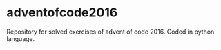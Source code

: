 # adventofcode2016
Repository for solved exercises of advent of code 2016. Coded in python language.
